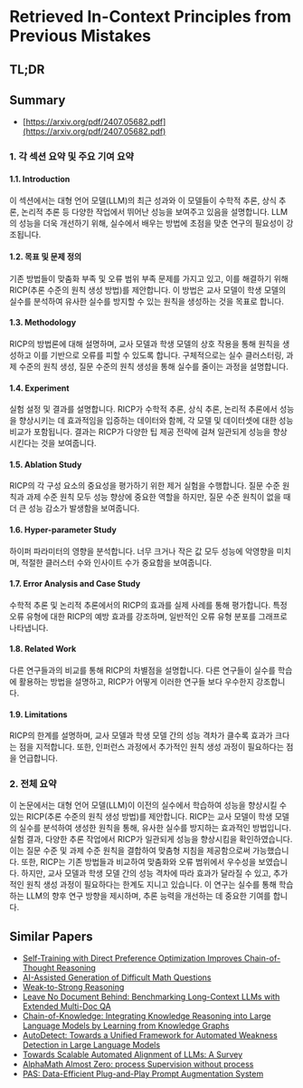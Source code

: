 # Retrieved In-Context Principles from Previous Mistakes
## TL;DR
## Summary
- [https://arxiv.org/pdf/2407.05682.pdf](https://arxiv.org/pdf/2407.05682.pdf)

### 1. 각 섹션 요약 및 주요 기여 요약

#### 1.1. Introduction
이 섹션에서는 대형 언어 모델(LLM)의 최근 성과와 이 모델들이 수학적 추론, 상식 추론, 논리적 추론 등 다양한 작업에서 뛰어난 성능을 보여주고 있음을 설명합니다. LLM의 성능을 더욱 개선하기 위해, 실수에서 배우는 방법에 초점을 맞춘 연구의 필요성이 강조됩니다.

#### 1.2. 목표 및 문제 정의
기존 방법들이 맞춤화 부족 및 오류 범위 부족 문제를 가지고 있고, 이를 해결하기 위해 RICP(추론 수준의 원칙 생성 방법)를 제안합니다. 이 방법은 교사 모델이 학생 모델의 실수를 분석하여 유사한 실수를 방지할 수 있는 원칙을 생성하는 것을 목표로 합니다.

#### 1.3. Methodology
RICP의 방법론에 대해 설명하며, 교사 모델과 학생 모델의 상호 작용을 통해 원칙을 생성하고 이를 기반으로 오류를 피할 수 있도록 합니다. 구체적으로는 실수 클러스터링, 과제 수준의 원칙 생성, 질문 수준의 원칙 생성을 통해 실수를 줄이는 과정을 설명합니다.

#### 1.4. Experiment
실험 설정 및 결과를 설명합니다. RICP가 수학적 추론, 상식 추론, 논리적 추론에서 성능을 향상시키는 데 효과적임을 입증하는 데이터와 함께, 각 모델 및 데이터셋에 대한 성능 비교가 포함됩니다. 결과는 RICP가 다양한 팁 제공 전략에 걸쳐 일관되게 성능을 향상시킨다는 것을 보여줍니다.

#### 1.5. Ablation Study
RICP의 각 구성 요소의 중요성을 평가하기 위한 제거 실험을 수행합니다. 질문 수준 원칙과 과제 수준 원칙 모두 성능 향상에 중요한 역할을 하지만, 질문 수준 원칙이 없을 때 더 큰 성능 감소가 발생함을 보여줍니다.

#### 1.6. Hyper-parameter Study
하이퍼 파라미터의 영향을 분석합니다. 너무 크거나 작은 값 모두 성능에 악영향을 미치며, 적절한 클러스터 수와 인사이트 수가 중요함을 보여줍니다.

#### 1.7. Error Analysis and Case Study
수학적 추론 및 논리적 추론에서의 RICP의 효과를 실제 사례를 통해 평가합니다. 특정 오류 유형에 대한 RICP의 예방 효과를 강조하며, 일반적인 오류 유형 분포를 그래프로 나타냅니다.

#### 1.8. Related Work
다른 연구들과의 비교를 통해 RICP의 차별점을 설명합니다. 다른 연구들이 실수를 학습에 활용하는 방법을 설명하고, RICP가 어떻게 이러한 연구들 보다 우수한지 강조합니다.

#### 1.9. Limitations
RICP의 한계를 설명하며, 교사 모델과 학생 모델 간의 성능 격차가 클수록 효과가 크다는 점을 지적합니다. 또한, 인퍼런스 과정에서 추가적인 원칙 생성 과정이 필요하다는 점을 언급합니다.

### 2. 전체 요약
이 논문에서는 대형 언어 모델(LLM)이 이전의 실수에서 학습하여 성능을 향상시킬 수 있는 RICP(추론 수준의 원칙 생성 방법)를 제안합니다. RICP는 교사 모델이 학생 모델의 실수를 분석하여 생성한 원칙을 통해, 유사한 실수를 방지하는 효과적인 방법입니다. 실험 결과, 다양한 추론 작업에서 RICP가 일관되게 성능을 향상시킴을 확인하였습니다. 이는 질문 수준 및 과제 수준 원칙을 결합하여 맞춤형 지침을 제공함으로써 가능했습니다. 또한, RICP는 기존 방법들과 비교하여 맞춤화와 오류 범위에서 우수성을 보였습니다. 하지만, 교사 모델과 학생 모델 간의 성능 격차에 따라 효과가 달라질 수 있고, 추가적인 원칙 생성 과정이 필요하다는 한계도 지니고 있습니다. 이 연구는 실수를 통해 학습하는 LLM의 향후 연구 방향을 제시하며, 추론 능력을 개선하는 데 중요한 기여를 합니다.

## Similar Papers
- [Self-Training with Direct Preference Optimization Improves Chain-of-Thought Reasoning](2407.18248.md)
- [AI-Assisted Generation of Difficult Math Questions](2407.21009.md)
- [Weak-to-Strong Reasoning](2407.13647.md)
- [Leave No Document Behind: Benchmarking Long-Context LLMs with Extended Multi-Doc QA](2406.17419.md)
- [Chain-of-Knowledge: Integrating Knowledge Reasoning into Large Language Models by Learning from Knowledge Graphs](2407.00653.md)
- [AutoDetect: Towards a Unified Framework for Automated Weakness Detection in Large Language Models](2406.16714.md)
- [Towards Scalable Automated Alignment of LLMs: A Survey](2406.01252.md)
- [AlphaMath Almost Zero: process Supervision without process](2405.03553.md)
- [PAS: Data-Efficient Plug-and-Play Prompt Augmentation System](2407.06027.md)
